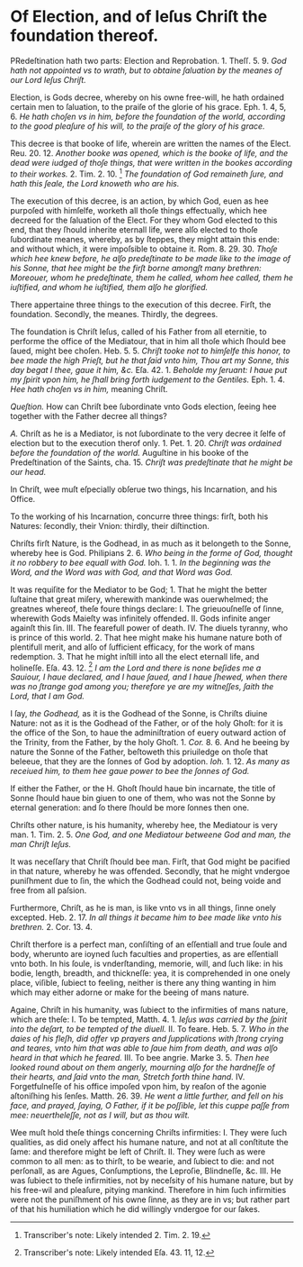 # Of Election, and of Ieſus Chriſt the foundation thereof.

PRedeſtination hath two parts: Election and Reprobation. 1. Theſſ. 5. 9. *God hath not appointed vs to wrath, but to obtaine ſaluation by the meanes of our Lord Ieſus Chriſt.*

Election, is Gods decree, whereby on his owne free-will, he hath ordained certain men to ſaluation, to the praiſe of the glorie of his grace. Eph. 1. 4, 5, 6. *He hath choſen vs in him, before the foundation of the world, according to the good pleaſure of his will, to the praiſe of the glory of his grace.*

This decree is that booke of life, wherein are written the names of the Elect. Reu. 20. 12. *Another booke was opened, which is the booke of life, and the dead were iudged of thoſe things, that were written in the bookes according to their workes.* 2. Tim. 2. 10. [^1] *The foundation of God remaineth ſure, and hath this ſeale, the Lord knoweth who are his.*

The execution of this decree, is an action, by which God, euen as hee purpoſed with himſelfe, worketh all thoſe things effectually, which hee decreed for the ſaluation of the Elect. For they whom God elected to this end, that they ſhould inherite eternall life, were alſo elected to thoſe ſubordinate meanes, whereby, as by ſteppes, they might attain this ende: and without which, it were impoſsible to obtaine it. Rom. 8. 29. 30. *Thoſe which hee knew before, he alſo predeſtinate to be made like to the image of his Sonne, that hee might be the firſt borne amongſt many brethren: Moreouer, whom he predeſtinate, them he called, whom hee called, them he iuſtified, and whom he iuſtified, them alſo he glorified.*

There appertaine three things to the execution of this decree. Firſt, the foundation. Secondly, the meanes. Thirdly, the degrees.

The foundation is Chriſt Ieſus, called of his Father from all eternitie, to performe the office of the Mediatour, that in him all thoſe which ſhould bee ſaued, might bee choſen. Heb. 5. 5. *Chriſt tooke not to himſelfe this honor, to bee made the high Prieſt, but he that ſaid vnto him, Thou art my Sonne, this day begat I thee, gaue it him, &c.* Eſa. 42. 1. *Beholde my ſeruant: I haue put my ſpirit vpon him, he ſhall bring forth iudgement to the Gentiles.* Eph. 1. 4. *Hee hath choſen vs in him,* meaning Chriſt.

*Queſtion.* How can Chriſt bee ſubordinate vnto Gods election, ſeeing hee together with the Father decree all things?

*A.* Chriſt as he is a Mediator, is not ſubordinate to the very decree it ſelfe of election but to the execution therof only. 1. Pet. 1. 20. *Chriſt was ordained before the foundation of the world.* Auguſtine in his booke of the Predeſtination of the Saints, cha. 15. *Chriſt was predeſtinate that he might be our head.*

In Chriſt, wee muſt eſpecially obſerue two things, his Incarnation, and his Office.

To the working of his Incarnation, concurre three things: firſt, both his Natures: ſecondly, their Vnion: thirdly, their diſtinction.

Chriſts firſt Nature, is the Godhead, in as much as it belongeth to the Sonne, whereby hee is God. Philipians 2. 6. *Who being in the forme of God, thought it no robbery to bee equall with God.* Ioh. 1. 1. *In the beginning was the Word, and the Word was with God, and that Word was God.*

It was requiſite for the Mediator to be God; 1. That he might the better ſuſtaine that great miſery, wherewith mankinde was ouerwhelmed; the greatnes whereof, theſe foure things declare: I. The grieuouſneſſe of ſinne, wherewith Gods Maieſty was infinitely offended. II. Gods infinite anger againſt this ſin. III. The fearefull power of death. IV. The diuels tyranny, who is prince of this world. 2. That hee might make his humane nature both of plentifull merit, and alſo of ſufficient efficacy, for the work of mans redemption. 3. That he might inſtill into all the elect eternall life, and holineſſe. Eſa. 43. 12. [^2] *I am the Lord and there is none beſides me a Sauiour, I haue declared, and I haue ſaued, and I haue ſhewed, when there was no ſtrange god among you; therefore ye are my witneſſes, ſaith the Lord, that I am God.*

I ſay, *the Godhead,* as it is the Godhead of the Sonne, is Chriſts diuine Nature: not as it is the Godhead of the Father, or of the holy Ghoſt: for it is the office of the Son, to haue the adminiſtration of euery outward action of the Trinity, from the Father, by the holy Ghoſt. 1. *Cor.* 8. 6. And he beeing by nature the Sonne of the Father, beſtoweth this priuiledge on thoſe that beleeue, that they are the ſonnes of God by adoption. *Ioh.* 1. 12. *As many as receiued him, to them hee gaue power to bee the ſonnes of God.*

If either the Father, or the H. Ghoſt ſhould haue bin incarnate, the title of Sonne ſhould haue bin giuen to one of them, who was not the Sonne by eternal generation: and ſo there ſhould be more ſonnes then one.

Chriſts other nature, is his humanity, whereby hee, the Mediatour is very man. 1. Tim. 2. 5. *One God, and one Mediatour betweene God and man, the man Chriſt Ieſus.*

It was neceſſary that Chriſt ſhould bee man. Firſt, that God might be pacified in that nature, whereby he was offended. Secondly, that he might vndergoe puniſhment due to ſin, the which the Godhead could not, being voide and free from all paſsion.

Furthermore, Chriſt, as he is man, is like vnto vs in all things, ſinne onely excepted. Heb. 2. 17. *In all things it became him to bee made like vnto his brethren.* 2. Cor. 13. 4.

Chriſt therfore is a perfect man, conſiſting of an eſſentiall and true ſoule and body, wherunto are ioyned ſuch faculties and properties, as are eſſentiall vnto both. In his ſoule, is vnderſtanding, memorie, will, and ſuch like: in his bodie, length, breadth, and thickneſſe: yea, it is comprehended in one onely place, viſible, ſubiect to feeling, neither is there any thing wanting in him which may either adorne or make for the beeing of mans nature.

Againe, Chriſt in his humanity, was ſubiect to the infirmities of mans nature, which are theſe: I. To be tempted, Matth. 4. 1. *Ieſus was carried by the ſpirit into the deſart, to be tempted of the diuell.* II. To feare. Heb. 5. 7. *Who in the daies of his fleſh, did offer vp prayers and ſupplications with ſtrong crying and teares, vnto him that was able to ſaue him from death, and was alſo heard in that which he feared.* III. To bee angrie. Marke 3. 5. *Then hee looked round about on them angerly, mourning alſo for the hardneſſe of their hearts, and ſaid vnto the man, Stretch forth thine hand.* IV. Forgetfulneſſe of his office impoſed vpon him, by reaſon of the agonie aſtoniſhing his ſenſes. Matth. 26. 39. *He went a little further, and fell on his face, and prayed, ſaying, O Father, if it be poſſible, let this cuppe paſſe from mee: neuertheleſſe, not as I will, but as thou wilt.*

Wee muſt hold theſe things concerning Chriſts infirmities: I. They were ſuch qualities, as did onely affect his humane nature, and not at all conſtitute the ſame: and therefore might be left of Chriſt. II. They were ſuch as were common to all men: as to thirſt, to be wearie, and ſubiect to die: and not perſonall, as are Agues, Conſumptions, the Leproſie, Blindneſſe, &c. III. He was ſubiect to theſe infirmities, not by neceſsity of his humane nature, but by his free-wil and pleaſure, pitying mankind. Therefore in him ſuch infirmities were not the puniſhment of his owne ſinne, as they are in vs; but rather part of that his humiliation which he did willingly vndergoe for our ſakes.

[^1]: Transcriber's note: Likely intended 2. Tim. 2. 19.

[^2]: Transcriber's note: Likely intended Eſa. 43. 11, 12.